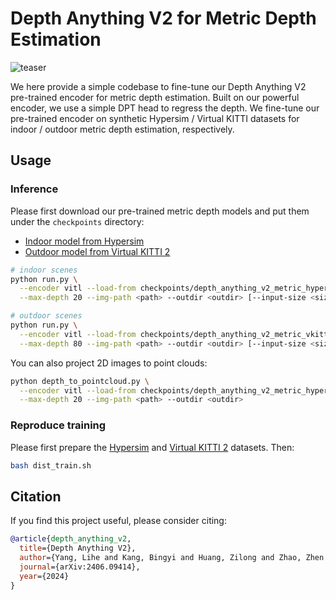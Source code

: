 # Depth Anything V2 for Metric Depth Estimation

![teaser](./assets/compare_zoedepth.png)

We here provide a simple codebase to fine-tune our Depth Anything V2 pre-trained encoder for metric depth estimation. Built on our powerful encoder, we use a simple DPT head to regress the depth. We fine-tune our pre-trained encoder on synthetic Hypersim / Virtual KITTI datasets for indoor / outdoor metric depth estimation, respectively.


## Usage

### Inference

Please first download our pre-trained metric depth models and put them under the `checkpoints` directory: 
- [Indoor model from Hypersim](https://huggingface.co/depth-anything/Depth-Anything-V2-Metric-Hypersim-Large/resolve/main/depth_anything_v2_metric_hypersim_vitl.pth.pth?download=true)
- [Outdoor model from Virtual KITTI 2](https://huggingface.co/depth-anything/Depth-Anything-V2-Metric-VKITTI-Large/resolve/main/depth_anything_v2_metric_vkitti_vitl.pth.pth?download=true)

```bash
# indoor scenes
python run.py \
  --encoder vitl --load-from checkpoints/depth_anything_v2_metric_hypersim_vitl.pth \
  --max-depth 20 --img-path <path> --outdir <outdir> [--input-size <size>] [--save-numpy]

# outdoor scenes
python run.py \
  --encoder vitl --load-from checkpoints/depth_anything_v2_metric_vkitti_vitl.pth \
  --max-depth 80 --img-path <path> --outdir <outdir> [--input-size <size>] [--save-numpy]
```

You can also project 2D images to point clouds:
```bash
python depth_to_pointcloud.py \
  --encoder vitl --load-from checkpoints/depth_anything_v2_metric_hypersim_vitl.pth \
  --max-depth 20 --img-path <path> --outdir <outdir>
```

### Reproduce training

Please first prepare the [Hypersim](https://github.com/apple/ml-hypersim) and [Virtual KITTI 2](https://europe.naverlabs.com/research/computer-vision/proxy-virtual-worlds-vkitti-2/) datasets. Then:

```bash
bash dist_train.sh
```


## Citation

If you find this project useful, please consider citing:

```bibtex
@article{depth_anything_v2,
  title={Depth Anything V2},
  author={Yang, Lihe and Kang, Bingyi and Huang, Zilong and Zhao, Zhen and Xu, Xiaogang and Feng, Jiashi and Zhao, Hengshuang},
  journal={arXiv:2406.09414},
  year={2024}
}
```
